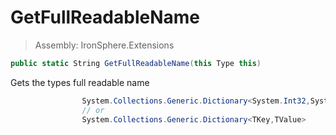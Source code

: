 ﻿

# GetFullReadableName

> Assembly: IronSphere.Extensions

```csharp
public static String GetFullReadableName(this Type this)
```

Gets the types full readable name

```csharp
                System.Collections.Generic.Dictionary<System.Int32,System.String>
                // or
                System.Collections.Generic.Dictionary<TKey,TValue>
            
```
